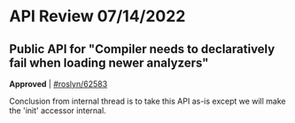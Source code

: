 # API Review 07/14/2022

## Public API for "Compiler needs to declaratively fail when loading newer analyzers"

**Approved** | [#roslyn/62583](https://github.com/dotnet/roslyn/issues/62583#issuecomment-1183823089)

Conclusion from internal thread is to take this API as-is except we will make the 'init' accessor internal.
